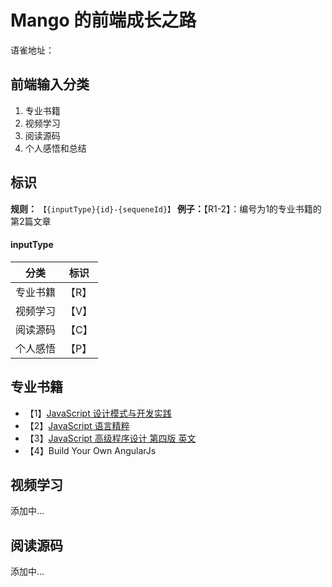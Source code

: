 # Mango 的前端成长之路

语雀地址：

## 前端输入分类
1. 专业书籍
2. 视频学习
3. 阅读源码
4. 个人感悟和总结

## 标识

**规则：** `【{inputType}{id}-{sequeneId}】`
**例子：**【R1-2】：编号为1的专业书籍的第2篇文章

#### inputType
| 分类 | 标识 |
| --- | --- |
| 专业书籍 | 【R】 |
| 视频学习 | 【V】 |
| 阅读源码 | 【C】|
| 个人感悟 | 【P】|

## 专业书籍
- 【1】[JavaScript 设计模式与开发实践](https://www.ituring.com.cn/book/1632/)
- 【2】[JavaScript 语言精粹](https://book.douban.com/subject/3590768/)
- 【3】[JavaScript 高级程序设计 第四版 英文](http://www.java1234.com/a/javabook/webbase/2019/1022/14983.html)
- 【4】Build Your Own AngularJs

## 视频学习
添加中...

## 阅读源码
添加中...
